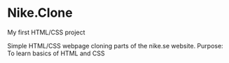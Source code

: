 # Nike.Clone
My first HTML/CSS project


Simple HTML/CSS webpage cloning parts of the nike.se website.
Purpose: To learn basics of HTML and CSS
